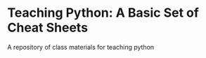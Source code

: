 # Teaching Python: A Basic Set of Cheat Sheets 
A repository of class materials for teaching python
